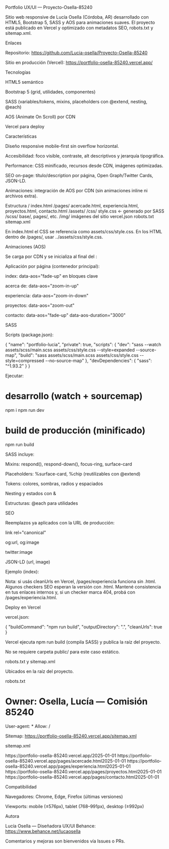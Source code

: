 Portfolio UX/UI — Proyecto-Osella-85240

Sitio web responsive de Lucía Osella (Córdoba, AR) desarrollado con HTML5, Bootstrap 5, SASS y AOS para animaciones suaves. El proyecto está publicado en Vercel y optimizado con metadatos SEO, robots.txt y sitemap.xml.

Enlaces

Repositorio: https://github.com/Lucia-osella/Proyecto-Osella-85240

Sitio en producción (Vercel): https://portfolio-osella-85240.vercel.app/

Tecnologías

HTML5 semántico

Bootstrap 5 (grid, utilidades, componentes)

SASS (variables/tokens, mixins, placeholders con @extend, nesting, @each)

AOS (Animate On Scroll) por CDN

Vercel para deploy

Características

Diseño responsive mobile-first sin overflow horizontal.

Accesibilidad: foco visible, contraste, alt descriptivos y jerarquía tipográfica.

Performance: CSS minificado, recursos desde CDN, imágenes optimizadas.

SEO on-page: título/description por página, Open Graph/Twitter Cards, JSON-LD.

Animaciones: integración de AOS por CDN (sin animaciones inline ni archivos extra).

Estructura
/            index.html
/pages/      acercade.html, experiencia.html, proyectos.html, contacto.html
/assets/
  /css/      style.css        ← generado por SASS
  /scss/     base/, pages/, etc.
  /img/      imágenes del sitio
vercel.json
robots.txt
sitemap.xml


En index.html el CSS se referencia como assets/css/style.css.
En los HTML dentro de /pages/, usar ../assets/css/style.css.

Animaciones (AOS)

Se carga por CDN y se inicializa al final del <body>:

<link rel="stylesheet" href="https://unpkg.com/aos@2.3.4/dist/aos.css" />
<script src="https://unpkg.com/aos@2.3.4/dist/aos.js"></script>
<script>
  AOS.init({
    once: true,
    duration: 600,
    easing: 'ease-out-cubic',
    offset: 60,
    disable: window.matchMedia('(prefers-reduced-motion: reduce)').matches
  });
</script>


Aplicación por página (contenedor principal):

index: data-aos="fade-up" en bloques clave

acerca de: data-aos="zoom-in-up"

experiencia: data-aos="zoom-in-down"

proyectos: data-aos="zoom-out"

contacto: data-aos="fade-up" data-aos-duration="3000"

SASS

Scripts (package.json):

{
  "name": "portfolio-lucia",
  "private": true,
  "scripts": {
    "dev": "sass --watch assets/scss/main.scss assets/css/style.css --style=expanded --source-map",
    "build": "sass assets/scss/main.scss assets/css/style.css --style=compressed --no-source-map"
  },
  "devDependencies": {
    "sass": "^1.93.2"
  }
}


Ejecutar:

# desarrollo (watch + sourcemap)
npm i
npm run dev

# build de producción (minificado)
npm run build


SASS incluye:

Mixins: respond(), respond-down(), focus-ring, surface-card

Placeholders: %surface-card, %chip (reutilizables con @extend)

Tokens: colores, sombras, radios y espaciados

Nesting y estados con &

Estructuras: @each para utilidades

SEO

Reemplazos ya aplicados con la URL de producción:

link rel="canonical"

og:url, og:image

twitter:image

JSON-LD (url, image)

Ejemplo (index):

<link rel="canonical" href="https://portfolio-osella-85240.vercel.app/" />
<meta property="og:url" content="https://portfolio-osella-85240.vercel.app/">
<meta property="og:image" content="https://portfolio-osella-85240.vercel.app/assets/img/foto-perfil.jpg">
<meta name="twitter:image" content="https://portfolio-osella-85240.vercel.app/assets/img/foto-perfil.jpg">
<script type="application/ld+json">
{
  "@context":"https://schema.org",
  "@type":"Person",
  "name":"Lucía Osella",
  "jobTitle":"UX/UI Designer",
  "url":"https://portfolio-osella-85240.vercel.app/",
  "image":"https://portfolio-osella-85240.vercel.app/assets/img/foto-perfil.jpg",
  "sameAs":["https://www.behance.net/lucaosella"]
}
</script>


Nota: si usás cleanUrls en Vercel, /pages/experiencia funciona sin .html. Algunos checkers SEO esperan la versión con .html. Mantené consistencia en tus enlaces internos y, si un checker marca 404, probá con /pages/experiencia.html.

Deploy en Vercel

vercel.json:

{
  "buildCommand": "npm run build",
  "outputDirectory": ".",
  "cleanUrls": true
}


Vercel ejecuta npm run build (compila SASS) y publica la raíz del proyecto.

No se requiere carpeta public/ para este caso estático.

robots.txt y sitemap.xml

Ubicados en la raíz del proyecto.

robots.txt

# Owner: Osella, Lucía — Comisión 85240
User-agent: *
Allow: /

Sitemap: https://portfolio-osella-85240.vercel.app/sitemap.xml


sitemap.xml

<?xml version="1.0" encoding="UTF-8"?>
<!-- Owner: Osella, Lucía — Comisión 85240 -->
<urlset xmlns="http://www.sitemaps.org/schemas/sitemap/0.9">
  <url><loc>https://portfolio-osella-85240.vercel.app/</loc><lastmod>2025-01-01</lastmod></url>
  <url><loc>https://portfolio-osella-85240.vercel.app/pages/acercade.html</loc><lastmod>2025-01-01</lastmod></url>
  <url><loc>https://portfolio-osella-85240.vercel.app/pages/experiencia.html</loc><lastmod>2025-01-01</lastmod></url>
  <url><loc>https://portfolio-osella-85240.vercel.app/pages/proyectos.html</loc><lastmod>2025-01-01</lastmod></url>
  <url><loc>https://portfolio-osella-85240.vercel.app/pages/contacto.html</loc><lastmod>2025-01-01</lastmod></url>
</urlset>



Compatibilidad

Navegadores: Chrome, Edge, Firefox (últimas versiones)

Viewports: mobile (≤576px), tablet (768–991px), desktop (≥992px)

Autora

Lucía Osella — Diseñadora UX/UI
Behance: https://www.behance.net/lucaosella

Comentarios y mejoras son bienvenidos vía Issues o PRs.

